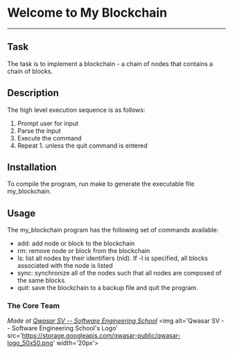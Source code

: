 # Welcome to My Blockchain
***

## Task
The task is to implement a blockchain - a chain of nodes that contains a chain of blocks.

## Description
The high level execution sequence is as follows:
1. Prompt user for input
2. Parse the input
3. Execute the command
4. Repeat 1. unless the quit command is entered

## Installation
To compile the program, run make to generate the executable file my_blockchain.

## Usage
The my_blockchain program has the following set of commands available:
* add: add node or block to the blockchain
* rm: remove node or block from the blockchain
* ls: list all nodes by their identifiers (nid). If -l is specified, all blocks associated with the node is listed
* sync: synchronize all of the nodes such that all nodes are composed of the same blocks. 
* quit: save the blockchain to a backup file and quit the program.

### The Core Team


<span><i>Made at <a href='https://qwasar.io'>Qwasar SV -- Software Engineering School</a></i></span>
<span><img alt='Qwasar SV -- Software Engineering School's Logo' src='https://storage.googleapis.com/qwasar-public/qwasar-logo_50x50.png' width='20px'></span>
